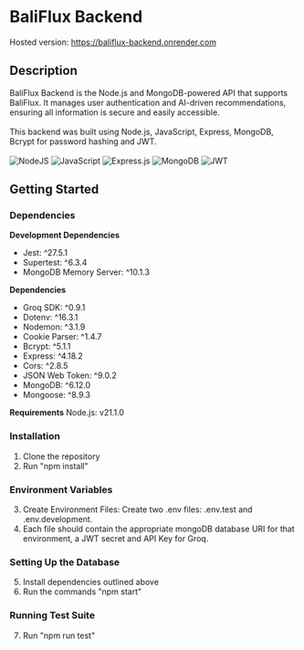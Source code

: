 # BaliFlux Backend

Hosted version: https://baliflux-backend.onrender.com

## Description

BaliFlux Backend is the Node.js and MongoDB-powered API that supports BaliFlux. It manages user authentication and AI-driven recommendations, ensuring all information is secure and easily accessible.  
<br>
This backend was built using Node.js, JavaScript, Express, MongoDB, Bcrypt for password hashing and JWT.  
<br>
![NodeJS](https://img.shields.io/badge/node.js-%23518F4C?style=for-the-badge&logo=node.js&logoColor=white)
![JavaScript](https://img.shields.io/badge/javascript%20-%23323330.svg?&style=for-the-badge&logo=javascript&logoColor=%23F7DF1E)
![Express.js](https://img.shields.io/badge/express.js-%23323330.svg?style=for-the-badge&logo=express&logoColor=%2361DAFB)
![MongoDB](https://img.shields.io/badge/MongoDB-%234ea94b.svg?style=for-the-badge&logo=mongodb&logoColor=white)
![JWT](https://img.shields.io/badge/JWT-black?style=for-the-badge&logo=JSON%20web%20tokens)

## Getting Started

### Dependencies

**Development Dependencies**

- Jest: ^27.5.1
- Supertest: ^6.3.4
- MongoDB Memory Server: ^10.1.3

**Dependencies**

- Groq SDK: ^0.9.1
- Dotenv: ^16.3.1
- Nodemon: ^3.1.9
- Cookie Parser: ^1.4.7
- Bcrypt: ^5.1.1
- Express: ^4.18.2
- Cors: ^2.8.5
- JSON Web Token: ^9.0.2
- MongoDB: ^6.12.0
- Mongoose: ^8.9.3

**Requirements**
Node.js: v21.1.0

### Installation

1. Clone the repository
2. Run "npm install"

### Environment Variables

3. Create Environment Files: Create two .env files: .env.test and .env.development.
4. Each file should contain the appropriate mongoDB database URI for that environment, a JWT secret and API Key for Groq.

### Setting Up the Database

5. Install dependencies outlined above
6. Run the commands "npm start"

### Running Test Suite

7. Run "npm run test"
